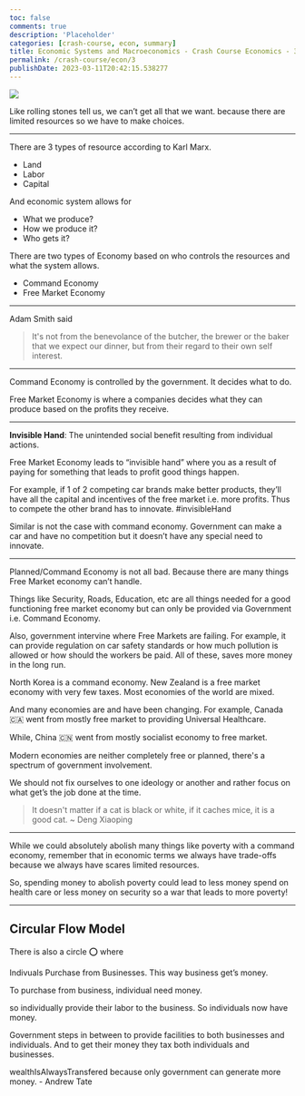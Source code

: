 ```yaml
---
toc: false
comments: true
description: 'Placeholder' 
categories: [crash-course, econ, summary]
title: Economic Systems and Macroeconomics - Crash Course Economics - 3
permalink: /crash-course/econ/3
publishDate: 2023-03-11T20:42:15.538277
---
```


![](https://www.youtube.com/watch?v=B43YEW2FvDs)

Like rolling stones tell us, we can’t get all that we want. because there are limited resources so we have to make choices.
***

There are 3 types of resource according to Karl Marx.

- Land
- Labor
- Capital

And economic system allows for

- What we produce?
- How we produce it?
- Who gets it?


There are two types of Economy based on who controls the resources and what the system allows.

- Command Economy
- Free Market Economy

***

Adam Smith said

> It's not from the benevolance of the butcher, the brewer or the baker that we expect our dinner, but from their regard to their own self interest.

***

Command Economy is controlled by the government. It decides what to do.

Free Market Economy is where a companies decides what they can produce based on the profits they receive.

***

**Invisible Hand**: The unintended social benefit resulting from individual actions.

Free Market Economy leads to “invisible hand” where you as a result of paying for something that leads to profit good things happen.

For example, if 1 of 2 competing car brands make better products, they’ll have all the capital and incentives of the free market i.e. more profits. Thus to compete the other brand has to innovate. #invisibleHand

Similar is not the case with command economy. Government can make a car and have no competition but it doesn’t have any special need to innovate.

***

Planned/Command Economy is not all bad. Because there are many things Free Market economy can’t handle.

Things like Security, Roads, Education, etc are all things needed for a good functioning free market economy but can only be provided via Government i.e. Command Economy.

Also, government intervine where Free Markets are failing. For example, it can provide regulation on car safety standards or how much pollution is allowed or how should the workers be paid. All of these, saves more money in the long run.

North Korea is a command economy. New Zealand is a free market economy with very few taxes. Most economies of the world are mixed.

And many economies are and have been changing. For example, Canada 🇨🇦 went from mostly free market to providing Universal Healthcare.

While, China 🇨🇳 went from mostly socialist economy to free market.

Modern economies are neither completely free or planned, there's a spectrum of government involvement.

We should not fix ourselves to one ideology or another and rather focus on what get’s the job done at the time.

> It doesn't matter if a cat is black or white, if it caches mice, it is a good cat.
~ Deng Xiaoping

***

While we could absolutely abolish many things like poverty with a command economy, remember that in economic terms we always have trade-offs because we always have scares limited resources.

So, spending money to abolish poverty could lead to less money spend on health care or less money on security so a war that leads to more poverty!

***

## Circular Flow Model

There is also a circle ⭕️ where

Indivuals Purchase from Businesses. This way business get’s money.

To purchase from business, individual need money.

so individually provide their labor to the business. So individuals now have money.

Government steps in between to provide facilities to both businesses and individuals. And to get their money they tax both individuals and businesses.

wealthIsAlwaysTransfered because only government can generate more money. - Andrew Tate